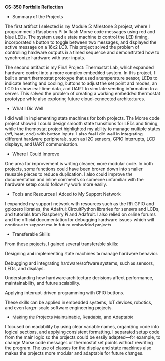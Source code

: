 **CS-350 Portfolio Reflection**

 - Summary of the Projects

The first artifact I selected is my Module 5: Milestone 3 project, where I programmed a Raspberry Pi to flash Morse code messages using red and blue LEDs. 
The system used a state machine to control the LED timing, incorporated a button to toggle between two messages, and displayed the active message on a 16x2 LCD. 
This project solved the problem of controlling hardware outputs in a timed sequence and demonstrated how to synchronize hardware with user inputs.

The second artifact is my Final Project: Thermostat Lab, which expanded hardware control into a more complex embedded system. 
In this project, I built a smart thermostat prototype that used a temperature sensor, LEDs to indicate heating and cooling, buttons to adjust the set point and modes, an LCD to show real-time data, and UART to simulate sending information to a server. 
This solved the problem of creating a working embedded thermostat prototype while also exploring future cloud-connected architectures.


 - What I Did Well

I did well in implementing state machines for both projects. The Morse code project showed I could design smooth state transitions for LEDs and timing, while the thermostat project highlighted my ability to manage multiple states (off, heat, cool) with button inputs. 
I also feel I did well in integrating different hardware peripherals, such as I2C sensors, GPIO interrupts, LCD displays, and UART communication.


 - Where I Could Improve

One area for improvement is writing cleaner, more modular code. In both projects, some functions could have been broken down into smaller reusable pieces to reduce duplication. 
I also could improve the documentation and inline comments so someone unfamiliar with the hardware setup could follow my work more easily.


 - Tools and Resources I Added to My Support Network

I expanded my support network with resources such as the RPi.GPIO and gpiozero libraries, the Adafruit CircuitPython libraries for sensors and LCDs, and tutorials from Raspberry Pi and Adafruit. 
I also relied on online forums and the official documentation for debugging hardware issues, which will continue to support me in future embedded projects.

 - Transferable Skills

From these projects, I gained several transferable skills:

  Designing and implementing state machines to manage hardware behavior.

  Debugging and integrating hardware/software systems, such as sensors, LEDs, and displays.

  Understanding how hardware architecture decisions affect performance, maintainability, and future scalability.

  Applying interrupt-driven programming with GPIO buttons.

These skills can be applied in embedded systems, IoT devices, robotics, and even larger-scale software engineering projects.

 - Making the Projects Maintainable, Readable, and Adaptable

I focused on readability by using clear variable names, organizing code into logical sections, and applying consistent formatting. 
I separated setup code from the main logic so the projects could be easily adapted—for example, to change Morse code messages or thermostat set points without rewriting the program. 
The use of classes for the display and state machines also makes the projects more modular and adaptable for future changes.
